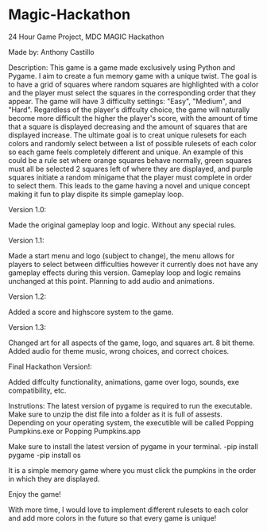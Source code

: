 # Magic-Hackathon
24 Hour Game Project, MDC MAGIC Hackathon

Made by: Anthony Castillo

Description: This game is a game made exclusively using Python and Pygame. I aim to create a fun memory game with a unique twist. The goal is to have a grid of squares where random squares are highlighted with a color and the player must select the squares in the corresponding order that they appear. The game will have 3 difficulty settings: "Easy", "Medium", and "Hard". Regardless of the player's diffculty choice, the game will naturally become more difficult the higher the player's score, with the amount of time that a square is displayed decreasing and the amount of squares that are displayed increase. The ultimate goal is to creat unique rulesets for each colors and randomly select between a list of possible rulesets of each color so each game feels completely different and unique. An example of this could be a rule set where orange squares behave normally, green squares must all be selected 2 squares left of where they are displayed, and purple squares initiate a random minigame that the player must complete in order to select them. This leads to the game having a novel and unique concept making it fun to play dispite its simple gameplay loop.

Version 1.0:

Made the original gameplay loop and logic. Without any special rules.

Version 1.1: 

Made a start menu and logo (subject to change), the menu allows for players to select between difficulties however it currently does not have any gameplay effects during this version. Gameplay loop and logic remains unchanged at this point. Planning to add audio and animations.

Version 1.2:

Added a score and highscore system to the game.

Version 1.3:

Changed art for all aspects of the game, logo, and squares art. 8 bit theme. Added audio for theme music, wrong choices, and correct choices.

Final Hackathon Version!:

Added diffculty functionality, animations, game over logo, sounds, exe compatibility, etc.


Instrutions:
The latest version of pygame is required to run the executable.
Make sure to unzip the dist file into a folder as it is full of assests.
Depending on your operating system, the executible will be called Popping Pumpkins.exe or Popping Pumpkins.app

Make sure to install the latest version of pygame in your terminal. 
-pip install pygame
-pip install os

It is a simple memory game where you must click the pumpkins in the order in which they are displayed.

Enjoy the game!

With more time, I would love to implement different rulesets to each color and add more colors in the future so that every game is unique!